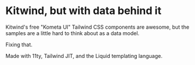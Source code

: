 # Kitwind, but with data behind it

Kitwind's free "Kometa UI" Tailwind CSS components are awesome, but the samples are a little hard to think about as a data model.

Fixing that.

Made with 11ty, Tailwind JIT, and the Liquid templating language.